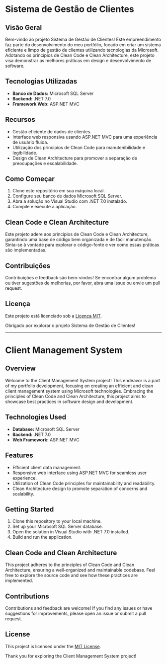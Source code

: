 
# Sistema de Gestão de Clientes

## Visão Geral
Bem-vindo ao projeto Sistema de Gestão de Clientes! Este empreendimento faz parte do desenvolvimento do meu portfólio, focado em criar um sistema eficiente e limpo de gestão de clientes utilizando tecnologias da Microsoft. Adotando os princípios de Clean Code e Clean Architecture, este projeto visa demonstrar as melhores práticas em design e desenvolvimento de software.

## Tecnologias Utilizadas
- **Banco de Dados:** Microsoft SQL Server
- **Backend:** .NET 7.0
- **Framework Web:** ASP.NET MVC

## Recursos
- Gestão eficiente de dados de clientes.
- Interface web responsiva usando ASP.NET MVC para uma experiência de usuário fluida.
- Utilização dos princípios de Clean Code para manutenibilidade e legibilidade.
- Design de Clean Architecture para promover a separação de preocupações e escalabilidade.

## Como Começar
1. Clone este repositório em sua máquina local.
2. Configure seu banco de dados Microsoft SQL Server.
3. Abra a solução no Visual Studio com .NET 7.0 instalado.
4. Compile e execute a aplicação.

## Clean Code e Clean Architecture
Este projeto adere aos princípios de Clean Code e Clean Architecture, garantindo uma base de código bem organizada e de fácil manutenção. Sinta-se à vontade para explorar o código-fonte e ver como essas práticas são implementadas.

## Contribuições
Contribuições e feedback são bem-vindos! Se encontrar algum problema ou tiver sugestões de melhorias, por favor, abra uma issue ou envie um pull request.

## Licença
Este projeto está licenciado sob a [Licença MIT](LICENSE).

Obrigado por explorar o projeto Sistema de Gestão de Clientes!

----------------------------------------------------------------------------------------------------------------------------------------------------------------------------------------------------------------------------------------------------

# Client Management System

## Overview
Welcome to the Client Management System project! This endeavor is a part of my portfolio development, focusing on creating an efficient and clean client management system using Microsoft technologies. Embracing the principles of Clean Code and Clean Architecture, this project aims to showcase best practices in software design and development.

## Technologies Used
- **Database:** Microsoft SQL Server
- **Backend:** .NET 7.0
- **Web Framework:** ASP.NET MVC

## Features
- Efficient client data management.
- Responsive web interface using ASP.NET MVC for seamless user experience.
- Utilization of Clean Code principles for maintainability and readability.
- Clean Architecture design to promote separation of concerns and scalability.

## Getting Started
1. Clone this repository to your local machine.
2. Set up your Microsoft SQL Server database.
3. Open the solution in Visual Studio with .NET 7.0 installed.
4. Build and run the application.

## Clean Code and Clean Architecture
This project adheres to the principles of Clean Code and Clean Architecture, ensuring a well-organized and maintainable codebase. Feel free to explore the source code and see how these practices are implemented.

## Contributions
Contributions and feedback are welcome! If you find any issues or have suggestions for improvements, please open an issue or submit a pull request.

## License
This project is licensed under the [MIT License](LICENSE).

Thank you for exploring the Client Management System project!

